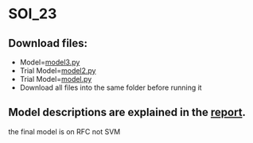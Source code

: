 # SOI_23
  ## Download files:
  - Model=[model3.py](https://github.com/MohdJunaiduddin/SOI_23/blob/main/model3.ipynb)
  - Trial Model=[model2.py](https://github.com/MohdJunaiduddin/SOI_23/blob/main/model2.ipynb)
  - Trial Model=[model.py](https://github.com/MohdJunaiduddin/SOI_23/blob/main/model.ipynb)
  - Download all files into the same folder before running it
  ## Model descriptions are explained in the [report](https://github.com/MohdJunaiduddin/SOI_23/blob/main/ml-report.pdf).


  the final model is on RFC not SVM
